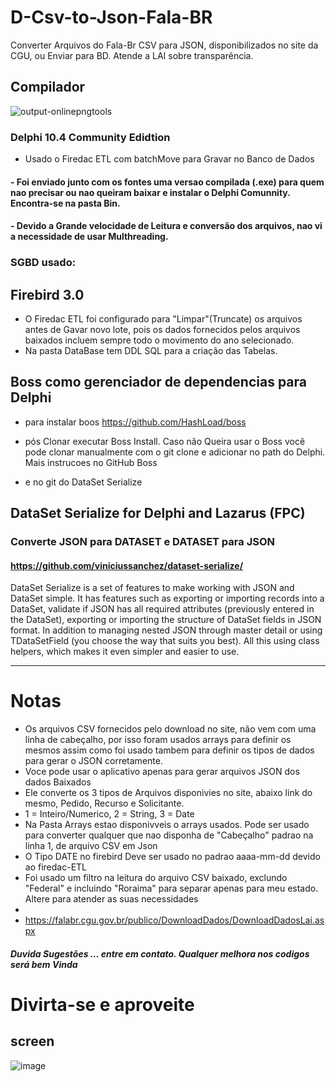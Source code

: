 # D-Csv-to-Json-Fala-BR
Converter Arquivos do Fala-Br  CSV para JSON, disponibilizados no site da CGU,  ou  Enviar para BD. Atende a LAI sobre transparência. 


## Compilador

![output-onlinepngtools](https://user-images.githubusercontent.com/12707032/134813053-e58f3c44-99c9-45a4-8c0a-290e97032adb.png)


### Delphi 10.4 Community Edidtion
   - Usado o Firedac ETL com batchMove para Gravar no Banco de Dados
   
#### - Foi enviado junto com os fontes uma versao compilada (.exe) para quem nao precisar ou nao queiram baixar e instalar o Delphi Comunnity. Encontra-se na pasta Bin.

#### - Devido a Grande velocidade de Leitura e conversão dos arquivos, nao vi a necessidade de usar Multhreading.



### SGBD usado:
## Firebird 3.0
   - O Firedac ETL foi configurado para "Limpar"(Truncate)  os arquivos antes de Gavar novo lote, pois os dados fornecidos pelos arquivos baixados incluem sempre todo o movimento do ano selecionado.
   - Na pasta DataBase tem DDL SQL para a criação das Tabelas.

## Boss como gerenciador de dependencias para Delphi
  - para instalar boos
    https://github.com/HashLoad/boss
   
  - pós Clonar executar Boss Install. Caso não Queira usar o Boss você pode clonar  manualmente com o git clone e adicionar no path do Delphi. Mais instrucoes no GitHub Boss
  - e no git do DataSet Serialize
  
## DataSet Serialize for Delphi and Lazarus (FPC)

### Converte JSON para DATASET e DATASET para JSON

#### https://github.com/viniciussanchez/dataset-serialize/

DataSet Serialize is a set of features to make working with JSON and DataSet simple. It has features such as exporting or importing records into a DataSet, validate if JSON has all required attributes (previously entered in the DataSet), exporting or importing the structure of DataSet fields in JSON format. In addition to managing nested JSON through master detail or using TDataSetField (you choose the way that suits you best). All this using class helpers, which makes it even simpler and easier to use.

- ---------------------------------------------------------------------------------------------------------

# Notas

- Os arquivos CSV fornecidos pelo download no site, não vem com uma linha de cabeçalho, por isso foram usados arrays para definir os mesmos assim como foi usado tambem para definir os tipos de dados para gerar o JSON corretamente.
- Voce pode usar o aplicativo apenas para gerar arquivos JSON dos dados Baixados
- Ele converte os 3 tipos de Arquivos disponivies no site, abaixo link do mesmo, Pedido, Recurso e Solicitante.
- 1 = Inteiro/Numerico, 2 = String, 3 = Date
- Na Pasta Arrays estao disponivveis o arrays usados. Pode ser usado para converter qualquer  que nao disponha de "Cabeçalho" padrao na linha 1, de arquivo CSV em Json
- O Tipo DATE no firebird Deve ser usado no padrao aaaa-mm-dd devido ao firedac-ETL
- Foi usado um filtro na leitura do arquivo CSV baixado, exclundo "Federal" e incluindo "Roraima" para separar apenas para meu estado. Altere para atender as suas necessidades
- 
- https://falabr.cgu.gov.br/publico/DownloadDados/DownloadDadosLai.aspx 




##### Duvida Sugestões ... entre em contato. Qualquer melhora nos codigos será bem Vinda

# Divirta-se e aproveite



## screen

![image](https://user-images.githubusercontent.com/12707032/134814237-70e04e26-071d-4a46-9871-d0f2c0a37c0a.png)





